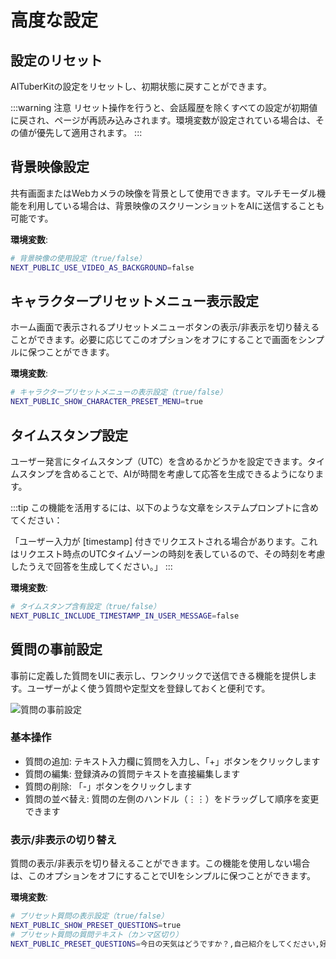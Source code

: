 # 高度な設定

## 設定のリセット

AITuberKitの設定をリセットし、初期状態に戻すことができます。

:::warning 注意
リセット操作を行うと、会話履歴を除くすべての設定が初期値に戻され、ページが再読み込みされます。環境変数が設定されている場合は、その値が優先して適用されます。
:::

## 背景映像設定

共有画面またはWebカメラの映像を背景として使用できます。マルチモーダル機能を利用している場合は、背景映像のスクリーンショットをAIに送信することも可能です。

**環境変数**:

```bash
# 背景映像の使用設定（true/false）
NEXT_PUBLIC_USE_VIDEO_AS_BACKGROUND=false
```

## キャラクタープリセットメニュー表示設定

ホーム画面で表示されるプリセットメニューボタンの表示/非表示を切り替えることができます。必要に応じてこのオプションをオフにすることで画面をシンプルに保つことができます。

**環境変数**:

```bash
# キャラクタープリセットメニューの表示設定（true/false）
NEXT_PUBLIC_SHOW_CHARACTER_PRESET_MENU=true
```

## タイムスタンプ設定

ユーザー発言にタイムスタンプ（UTC）を含めるかどうかを設定できます。タイムスタンプを含めることで、AIが時間を考慮して応答を生成できるようになります。

:::tip
この機能を活用するには、以下のような文章をシステムプロンプトに含めてください：

「ユーザー入力が [timestamp] 付きでリクエストされる場合があります。これはリクエスト時点のUTCタイムゾーンの時刻を表しているので、その時刻を考慮したうえで回答を生成してください。」
:::

**環境変数**:

```bash
# タイムスタンプ含有設定（true/false）
NEXT_PUBLIC_INCLUDE_TIMESTAMP_IN_USER_MESSAGE=false
```

## 質問の事前設定

事前に定義した質問をUIに表示し、ワンクリックで送信できる機能を提供します。ユーザーがよく使う質問や定型文を登録しておくと便利です。

![質問の事前設定](/images/other_c3sa5.png)

### 基本操作

- 質問の追加: テキスト入力欄に質問を入力し、「+」ボタンをクリックします
- 質問の編集: 登録済みの質問テキストを直接編集します
- 質問の削除: 「-」ボタンをクリックします
- 質問の並べ替え: 質問の左側のハンドル（⋮⋮）をドラッグして順序を変更できます

### 表示/非表示の切り替え

質問の表示/非表示を切り替えることができます。この機能を使用しない場合は、このオプションをオフにすることでUIをシンプルに保つことができます。

**環境変数**:

```bash
# プリセット質問の表示設定（true/false）
NEXT_PUBLIC_SHOW_PRESET_QUESTIONS=true
# プリセット質問の質問テキスト（カンマ区切り）
NEXT_PUBLIC_PRESET_QUESTIONS=今日の天気はどうですか？,自己紹介をしてください,好きな食べ物は何ですか？,最近のニュースを教えてください
```
